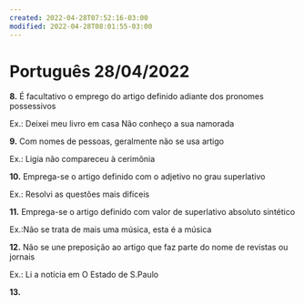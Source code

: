 ```yaml
---
created: 2022-04-28T07:52:16-03:00
modified: 2022-04-28T08:01:55-03:00
---
```


# Português 28/04/2022

**8.**  É facultativo o emprego do artigo definido adiante dos pronomes possessivos

Ex.: Deixei meu livro em casa
Não conheço a sua namorada

**9.**  Com nomes de pessoas, geralmente não se usa artigo

Ex.: Ligia não compareceu à cerimônia

**10.**  Emprega-se o artigo definido com o adjetivo no grau superlativo

Ex.: Resolvi as questões mais difíceis

**11.**  Emprega-se o artigo definido com valor de superlativo absoluto sintético

Ex.:Não se trata de mais uma música, esta é a música

**12.**  Não se une preposição ao artigo que faz parte do nome de revistas ou jornais

Ex.: Li a notícia em O Estado de S.Paulo

**13.**
